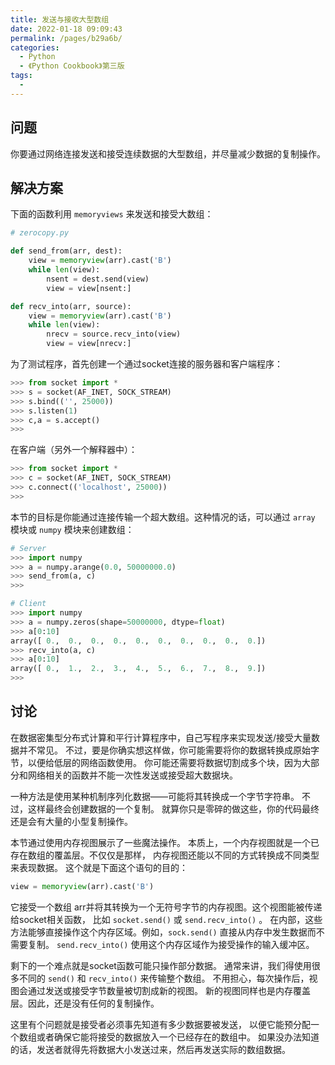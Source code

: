 ```yaml
---
title: 发送与接收大型数组
date: 2022-01-18 09:09:43
permalink: /pages/b29a6b/
categories:
  - Python
  - 《Python Cookbook》第三版
tags:
  - 
---
```


## 问题

你要通过网络连接发送和接受连续数据的大型数组，并尽量减少数据的复制操作。

## 解决方案

下面的函数利用 `memoryviews` 来发送和接受大数组：

```python
# zerocopy.py

def send_from(arr, dest):
    view = memoryview(arr).cast('B')
    while len(view):
        nsent = dest.send(view)
        view = view[nsent:]

def recv_into(arr, source):
    view = memoryview(arr).cast('B')
    while len(view):
        nrecv = source.recv_into(view)
        view = view[nrecv:]
```

为了测试程序，首先创建一个通过socket连接的服务器和客户端程序：

```python
>>> from socket import *
>>> s = socket(AF_INET, SOCK_STREAM)
>>> s.bind(('', 25000))
>>> s.listen(1)
>>> c,a = s.accept()
>>>
```

在客户端（另外一个解释器中）：

```python
>>> from socket import *
>>> c = socket(AF_INET, SOCK_STREAM)
>>> c.connect(('localhost', 25000))
>>>
```

本节的目标是你能通过连接传输一个超大数组。这种情况的话，可以通过 `array` 模块或 `numpy` 模块来创建数组：

```python
# Server
>>> import numpy
>>> a = numpy.arange(0.0, 50000000.0)
>>> send_from(a, c)
>>>

# Client
>>> import numpy
>>> a = numpy.zeros(shape=50000000, dtype=float)
>>> a[0:10]
array([ 0.,  0.,  0.,  0.,  0.,  0.,  0.,  0.,  0.,  0.])
>>> recv_into(a, c)
>>> a[0:10]
array([ 0.,  1.,  2.,  3.,  4.,  5.,  6.,  7.,  8.,  9.])
>>>
```

## 讨论

在数据密集型分布式计算和平行计算程序中，自己写程序来实现发送/接受大量数据并不常见。 不过，要是你确实想这样做，你可能需要将你的数据转换成原始字节，以便给低层的网络函数使用。 你可能还需要将数据切割成多个块，因为大部分和网络相关的函数并不能一次性发送或接受超大数据块。

一种方法是使用某种机制序列化数据——可能将其转换成一个字节字符串。 不过，这样最终会创建数据的一个复制。 就算你只是零碎的做这些，你的代码最终还是会有大量的小型复制操作。

本节通过使用内存视图展示了一些魔法操作。 本质上，一个内存视图就是一个已存在数组的覆盖层。不仅仅是那样， 内存视图还能以不同的方式转换成不同类型来表现数据。 这个就是下面这个语句的目的：

```python
view = memoryview(arr).cast('B')
```

它接受一个数组 arr并将其转换为一个无符号字节的内存视图。这个视图能被传递给socket相关函数， 比如 `socket.send()` 或 `send.recv_into()` 。 在内部，这些方法能够直接操作这个内存区域。例如，`sock.send()` 直接从内存中发生数据而不需要复制。 `send.recv_into()` 使用这个内存区域作为接受操作的输入缓冲区。

剩下的一个难点就是socket函数可能只操作部分数据。 通常来讲，我们得使用很多不同的 `send()` 和 `recv_into()` 来传输整个数组。 不用担心，每次操作后，视图会通过发送或接受字节数量被切割成新的视图。 新的视图同样也是内存覆盖层。因此，还是没有任何的复制操作。

这里有个问题就是接受者必须事先知道有多少数据要被发送， 以便它能预分配一个数组或者确保它能将接受的数据放入一个已经存在的数组中。 如果没办法知道的话，发送者就得先将数据大小发送过来，然后再发送实际的数组数据。